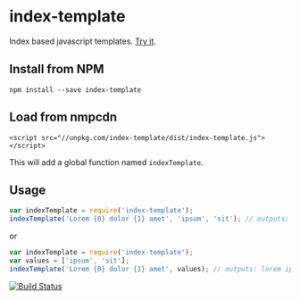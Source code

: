 # index-template
Index based javascript templates. [Try it](https://adrianbota.github.io/index-template).

## Install from NPM
```
npm install --save index-template
```
## Load from nmpcdn
```
<script src="//unpkg.com/index-template/dist/index-template.js"></script>
```
This will add a global function named `indexTemplate`.

## Usage
```javascript
var indexTemplate = require('index-template');
indexTemplate('Lorem {0} dolor {1} amet', 'ipsum', 'sit'); // outputs: lorem ipsum dolor sit amet
```
or

```javascript
var indexTemplate = require('index-template');
var values = ['ipsum', 'sit'];
indexTemplate('Lorem {0} dolor {1} amet', values); // outputs: lorem ipsum dolor sit amet
```

[![Build Status](https://travis-ci.org/adrianbota/index-template.svg?branch=master)](https://travis-ci.org/adrianbota/index-template)

